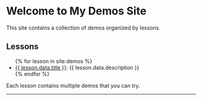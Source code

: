 # Welcome to My Demos Site

This site contains a collection of demos organized by lessons.

## Lessons

<ul>
  {% for lesson in site.demos %}
    <li>
      <a href="{{ lesson.url }}">{{ lesson.data.title }}</a>: {{ lesson.data.description }}
    </li>
  {% endfor %}
</ul>

Each lesson contains multiple demos that you can try.

---
